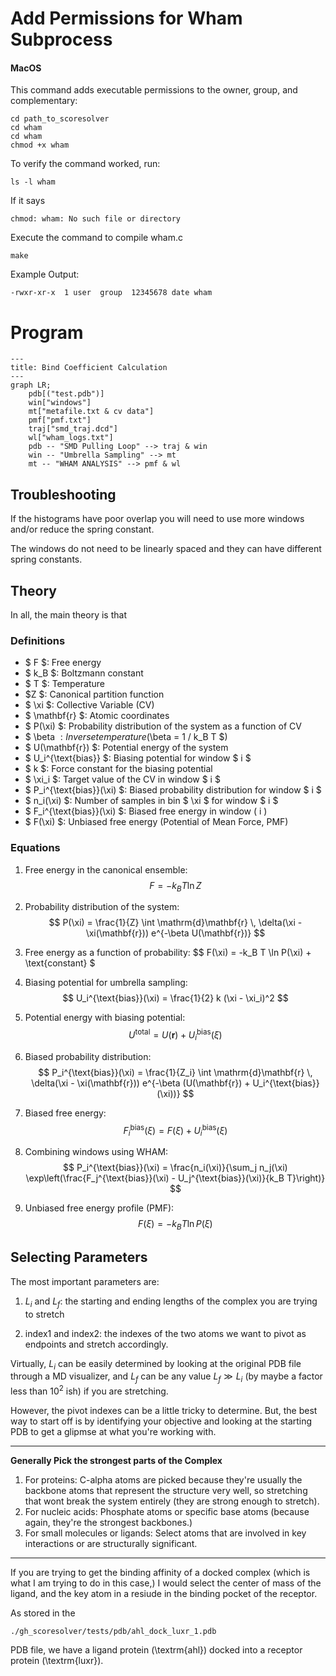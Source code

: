 # Add Permissions for Wham Subprocess

#### MacOS
This command adds executable permissions to the owner, group, and complementary:
~~~
cd path_to_scoresolver
cd wham
cd wham
chmod +x wham
~~~

To verify the command worked, run:
~~~
ls -l wham
~~~

If it says 
~~~
chmod: wham: No such file or directory
~~~

Execute the command to compile wham.c
~~~
make
~~~

Example Output:

~~~
-rwxr-xr-x  1 user  group  12345678 date wham
~~~


# Program
~~~mermaid
---
title: Bind Coefficient Calculation
---
graph LR;
    pdb[("test.pdb")]
    win["windows"]
    mt["metafile.txt & cv data"]
    pmf["pmf.txt"]
    traj["smd_traj.dcd"]
    wl["wham_logs.txt"]
    pdb -- "SMD Pulling Loop" --> traj & win
    win -- "Umbrella Sampling" --> mt
    mt -- "WHAM ANALYSIS" --> pmf & wl
~~~

## Troubleshooting

If the histograms have poor overlap you will need to use more windows and/or reduce the spring constant.

The windows do not need to be linearly spaced and they can have different spring constants.

## Theory

In all, the main theory is that

### Definitions

- $ F $: Free energy
- $ k_B $: Boltzmann constant
- $ T $: Temperature
- $Z $: Canonical partition function
- $ \xi $: Collective Variable (CV)
- $ \mathbf{r} $: Atomic coordinates
- $ P(\xi) $: Probability distribution of the system as a function of CV
- $ \beta $: Inverse temperature ($\beta = 1 / k_B T $)
- $ U(\mathbf{r}) $: Potential energy of the system
- $ U_i^{\text{bias}} $: Biasing potential for window $ i $
- $ k $: Force constant for the biasing potential
- $ \xi_i $: Target value of the CV in window $ i $
- $ P_i^{\text{bias}}(\xi) $: Biased probability distribution for window $ i $
- $ n_i(\xi) $: Number of samples in bin $ \xi $ for window $ i $
- $ F_i^{\text{bias}}(\xi) $: Biased free energy in window \( i \)
- $ F(\xi) $: Unbiased free energy (Potential of Mean Force, PMF)

### Equations

1. Free energy in the canonical ensemble:
   $$
   F = -k_B T \ln Z
   $$

2. Probability distribution of the system:
   $$
   P(\xi) = \frac{1}{Z} \int \mathrm{d}\mathbf{r} \, \delta(\xi - \xi(\mathbf{r})) e^{-\beta U(\mathbf{r})}
   $$

3. Free energy as a function of probability:
   $$
   F(\xi) = -k_B T \ln P(\xi) + \text{constant}
   $

4. Biasing potential for umbrella sampling:
   $$
   U_i^{\text{bias}}(\xi) = \frac{1}{2} k (\xi - \xi_i)^2
   $$

5. Potential energy with biasing potential:
   $$
   U^{\text{total}} = U(\mathbf{r}) + U_i^{\text{bias}}(\xi)
   $$

6. Biased probability distribution:
   $$
   P_i^{\text{bias}}(\xi) = \frac{1}{Z_i} \int \mathrm{d}\mathbf{r} \, \delta(\xi - \xi(\mathbf{r})) e^{-\beta (U(\mathbf{r}) + U_i^{\text{bias}}(\xi))}
   $$

7. Biased free energy:
   $$
   F_i^{\text{bias}}(\xi) = F(\xi) + U_i^{\text{bias}}(\xi)
   $$

8. Combining windows using WHAM:
   $$
   P_i^{\text{bias}}(\xi) = \frac{n_i(\xi)}{\sum_j n_j(\xi) \exp\left(\frac{F_j^{\text{bias}}(\xi) - U_j^{\text{bias}}(\xi)}{k_B T}\right)}
   $$

9. Unbiased free energy profile (PMF):
   $$
   F(\xi) = -k_B T \ln P(\xi)
   $$

## Selecting Parameters

The most important parameters are:

1. $L_i$ and $L_f$: the starting and ending lengths of the complex you are trying to stretch

2. $\textrm{index1}$ and $\textrm{index2}$: the indexes of the two atoms we want to pivot as endpoints and stretch accordingly.

Virtually, $L_i$ can be easily determined by looking at the original PDB file through a MD visualizer, and $L_f$ can be any value $L_f \gg L_i$ (by maybe a factor less than $10^{2}$ ish) if you are stretching.

However, the pivot indexes can be a little tricky to determine. But, the best way to start off is by identifying your objective and looking at the starting PDB to get a glipmse at what you're working with.

--- 

**Generally Pick the strongest parts of the Complex**
   1. For proteins: C-alpha atoms are picked because they're usually the backbone atoms that represent the structure very well, so stretching that wont break the system entirely (they are strong enough to stretch).
   2. For nucleic acids: Phosphate atoms or specific base atoms (because again, they're the strongest backbones.)
   3. For small molecules or ligands: Select atoms that are involved in key interactions or are structurally significant.
---

If you are trying to get the binding affinity of a docked complex (which is what I am trying to do in this case,) I would select the center of mass of the ligand, and the key atom in a resiude in the binding pocket of the receptor.

As stored in the 
~~~
./gh_scoresolver/tests/pdb/ahl_dock_luxr_1.pdb
~~~

PDB file, we have a ligand protein \(\textrm{ahl}\) docked into a receptor protein \(\textrm{luxr}\).